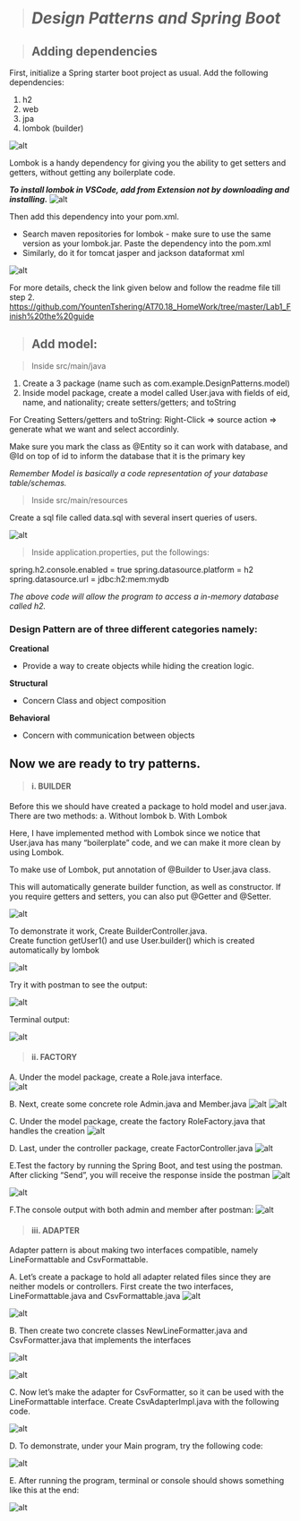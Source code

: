 ># **_Design Patterns and Spring Boot_**

>## Adding dependencies
First, initialize a Spring starter boot project as usual.
Add the following dependencies:
1. h2
2.	web
3.	jpa
4.	lombok (builder)

![alt](./image/5.png)

Lombok is a handy dependency for giving you the ability to get setters and getters, without getting any boilerplate code.

_**To install lombok in VSCode, add from Extension not by downloading and installing.**_
![alt](./image/6.png)

Then add this dependency into your pom.xml.  
* Search maven repositories for lombok - make sure to use the same version as your lombok.jar. Paste the dependency into the pom.xml
* Similarly, do it for tomcat jasper and jackson dataformat xml 

![alt](./image/7.png)

For more details, check the link given below and follow the readme file till step 2.
https://github.com/YountenTshering/AT70.18_HomeWork/tree/master/Lab1_Finish%20the%20guide

>## Add model:

> Inside src/main/java

1.	Create a 3 package (name such as com.example.DesignPatterns.model)
2.	Inside model package, create a model called User.java with fields of eid, name, and nationality; create setters/getters; and toString

For Creating Setters/getters and toString: Right-Click => source action => generate what we want and select accordinly.

Make sure you mark the class as @Entity so it can work with database, and @Id on top of id to inform the database that it is the primary key

_Remember Model is basically a code representation of your database table/schemas._

> Inside src/main/resources

Create a sql file called data.sql with several insert queries of users.

![alt](./image/4.png)

> Inside application.properties, put the followings:

spring.h2.console.enabled = true 
spring.datasource.platform = h2 
spring.datasource.url = jdbc:h2:mem:mydb

_The above code will allow the program to access a in-memory database called h2._

### Design Pattern are of three different categories namely:

**Creational**
- Provide a way to create objects while hiding the creation logic.

**Structural**
- Concern Class and object composition

**Behavioral**
- Concern with communication between objects
## Now we are ready to try patterns.

> #### i. BUILDER

Before this we should have created a package to hold model and user.java.
There are two methods:
a. Without lombok
b. With Lombok

Here, I have implemented method with Lombok since we notice that User.java has many “boilerplate” code, and we can make it more clean by using Lombok.

To make use of Lombok, put annotation of @Builder to User.java class.  

This will automatically generate builder function, as well as constructor.
If you require getters and setters, you can also put @Getter and @Setter.  

![alt](./image/8.png)

To demonstrate it work, Create BuilderController.java.  
Create function getUser1() and use User.builder() which is created automatically by lombok

![alt](./image/9.png)

Try it with postman to see the output:

![alt](./image/10.png)

Terminal output:

![alt](./image/11.png)

>#### ii. FACTORY
A. Under the model package, create a Role.java interface.  
![alt](./image/12.PNG)

B. Next, create some concrete role Admin.java and Member.java
![alt](./image/13.PNG)
![alt](./image/14.PNG)

C. Under the model package, create the factory RoleFactory.java that handles the creation
![alt](./image/15.PNG)

D. Last, under the controller package, create FactorController.java
![alt](./image/16.PNG)

E.Test the factory by running the Spring Boot, and test using the postman.  After clicking “Send”, you will receive the response inside the postman
![alt](./image/17.PNG)

![alt](./image/19.PNG)


F.The console output with both admin and member after postman:
![alt](./image/20.PNG)


>#### iii. ADAPTER
Adapter pattern is about making two interfaces compatible, namely LineFormattable and CsvFormattable.

A. Let’s create a package to hold all adapter related files since they are neither models or controllers.  First create the two interfaces, LineFormattable.java and CsvFormattable.java
![alt](./image/21.PNG)

![alt](./image/22.PNG)

B. Then create two concrete classes NewLineFormatter.java and CsvFormatter.java that implements the interfaces

![alt](./image/23.PNG)

![alt](./image/24.PNG)

C. Now let’s make the adapter for CsvFormatter, so it can be used with the LineFormattable interface.  Create CsvAdapterImpl.java with the following code.

![alt](./image/25.PNG)

D. To demonstrate, under your Main program, try the following code:

![alt](./image/26.PNG)

E. After running the program, terminal or console should shows something like this at the end:

![alt](./image/27.PNG)